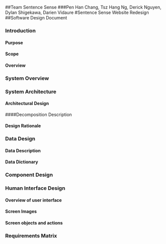 ##Team Sentence Sense
###Pen Han Chang, Tsz Hang Ng, Derick Nguyen, Dylan Shigekawa, Darien Vidaure
#Sentence Sense Website Redesign
##Software Design Document



### Introduction
#### Purpose
#### Scope
#### Overview

### System Overview

### System Architecture
#### Architectural Design
####Decomposition Description
#### Design Rationale

### Data Design
#### Data Description
#### Data Dictionary

### Component Design

### Human Interface Design
#### Overview of user interface
#### Screen Images
#### Screen objects and actions

### Requirements Matrix
